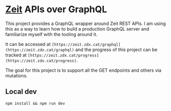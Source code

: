 # [Zeit](https://zeit.co/) APIs over GraphQL

This project provides a GraphQL wrapper around Zeit REST APIs.
I am using this as a way to learn how to build a production GraphQL server and familiarize myself with the tooling around it.

It can be accessed at `[https://zeit.zdx.cat/graphql](https://zeit.zdx.cat/graphql)` and the progress of this project
can be tracked at `[https://zeit.zdx.cat/progress](https://zeit.zdx.cat/progress)`.

The goal for this project is to support all the GET endpoints and others via mutations.

## Local dev

`npm install && npm run dev`
